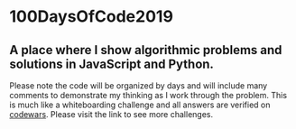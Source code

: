 # 100DaysOfCode2019

## A place where I show algorithmic problems and solutions in JavaScript and Python.

Please note the code will be organized by days and will include many comments to demonstrate my thinking as I work through the problem. This is much like a whiteboarding challenge and all answers are verified on [codewars](https://www.codewars.com/dashboard). Please visit the link to see more challenges.

